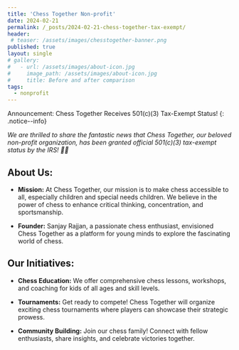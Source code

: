 ```yaml
---
title: 'Chess Together Non-profit'
date: 2024-02-21
permalink: /_posts/2024-02-21-chess-together-tax-exempt/
header:
 # teaser: /assets/images/chesstogether-banner.png
published: true
layout: single
# gallery:
#   - url: /assets/images/about-icon.jpg
#     image_path: /assets/images/about-icon.jpg
#     title: Before and after comparison
tags:
  - nonprofit
---
```


<!-- # Open Call for pilot projects for access to the Helmi quantum computer -->

Announcement: Chess Together Receives 501(c)(3) Tax-Exempt Status! 
{: .notice--info}

*We are thrilled to share the fantastic news that Chess Together, our beloved non-profit organization, has been granted official 501(c)(3) tax-exempt status by the IRS! 🌟🎉*



## About Us:

* **Mission:** At Chess Together, our mission is to make chess accessible to all, especially children and special needs children. We believe in the power of chess to enhance critical thinking, concentration, and sportsmanship.

* **Founder:** Sanjay Rajjan, a passionate chess enthusiast, envisioned Chess Together as a platform for young minds to explore the fascinating world of chess.

## Our Initiatives:

* **Chess Education:** We offer comprehensive chess lessons, workshops, and coaching for kids of all ages and skill levels.

* **Tournaments:**  Get ready to compete! Chess Together will organize exciting chess tournaments where players can showcase their strategic prowess.

* **Community Building:** Join our chess family! Connect with fellow enthusiasts, share insights, and celebrate victories together.


